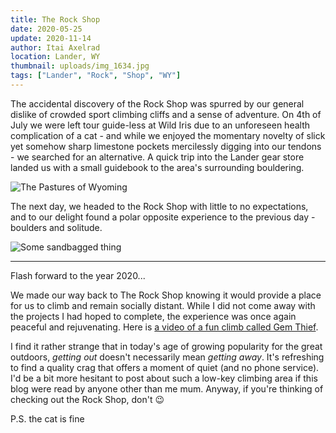```yaml
---
title: The Rock Shop
date: 2020-05-25
update: 2020-11-14
author: Itai Axelrad
location: Lander, WY
thumbnail: uploads/img_1634.jpg
tags: ["Lander", "Rock", "Shop", "WY"]
---
```


The accidental discovery of the Rock Shop was spurred by our general dislike of crowded sport climbing cliffs and a sense of adventure. On 4th of July we were left tour guide-less at Wild Iris due to an unforeseen health complication of a cat - and while we enjoyed the momentary novelty of slick yet somehow sharp limestone pockets mercilessly digging into our tendons - we searched for an alternative. A quick trip into the Lander gear store landed us with a small guidebook to the area's surrounding bouldering.

![The Pastures of Wyoming](uploads/img_1626.jpg)

The next day, we headed to the Rock Shop with little to no expectations, and to our delight found a polar opposite experience to the previous day - boulders and solitude.

![Some sandbagged thing](uploads/img_1634.jpg)

---

Flash forward to the year 2020...

We made our way back to The Rock Shop knowing it would provide a place for us to climb and remain socially distant. While I did not come away with the projects I had hoped to complete, the experience was once again peaceful and rejuvenating. Here is [a video of a fun climb called Gem Thief](https://www.youtube.com/watch?v=Yxa5gAlDo38).

I find it rather strange that in today's age of growing popularity for the great outdoors, _getting out_ doesn't necessarily mean _getting away_. It's refreshing to find a quality crag that offers a moment of quiet (and no phone service). I'd be a bit more hesitant to post about such a low-key climbing area if this blog were read by anyone other than me mum. Anyway, if you're thinking of checking out the Rock Shop, don't 😉

P.S. the cat is fine
